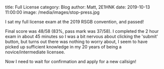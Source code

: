 title: Full License
category: Blog
author: Matt, 2E1HNK
date: 2019-10-13 11:00:00
image: /media/images/stop-press.jpg



I sat my full license exam at the 2019 RSGB convention, and passed!

Final score was 48/58 (83%, pass mark was 37/58). I completed the 2 hour exam in about 45 minutes so I was a bit nervous about clicking the 'submit' button, but turns out there was nothing to worry about, I seem to have picked up sufficient knowledge in my 20 years of being a novice/intermediate licensee.

Now I need to wait for confirmation and apply for a new callsign!
